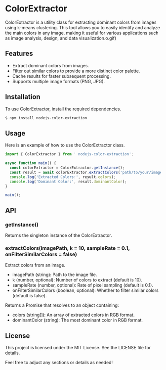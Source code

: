 # ColorExtractor

ColorExtractor is a utility class for extracting dominant colors from images using k-means clustering. This tool allows you to easily identify and analyze the main colors in any image, making it useful for various applications such as image analysis, design, and data visualization.o.gif)

## Features
- Extract dominant colors from images.
- Filter out similar colors to provide a more distinct color palette.
- Cache results for faster subsequent processing.
- Supports multiple image formats (PNG, JPG).

## Installation
To use ColorExtractor, install the required dependencies.

```bash
$ npm install nodejs-color-extraction
```

## Usage
Here is an example of how to use the ColorExtractor class.

```javascript
import { ColorExtractor } from ' nodejs-color-extraction';

async function main() {
  const colorExtractor = ColorExtractor.getInstance();
  const result = await colorExtractor.extractColors('path/to/your/image.jpg', 10, 0.1, true);
  console.log('Extracted Colors:', result.colors);
  console.log('Dominant Color:', result.dominantColor);
}

main();
```


## API

### getInstance()
Returns the singleton instance of the ColorExtractor.


### extractColors(imagePath, k = 10, sampleRate = 0.1, onFilterSimilarColors = false)

Extract colors from an image.
- imagePath (string): Path to the image file.
- k (number, optional): Number of colors to extract (default is 10).
- sampleRate (number, optional): Rate of pixel sampling (default is 0.1).
- onFilterSimilarColors (boolean, optional): Whether to filter similar colors (default is false).

Returns a Promise that resolves to an object containing:
- colors (string[]): An array of extracted colors in RGB format.
- dominantColor (string): The most dominant color in RGB format.

## License

This project is licensed under the MIT License. See the LICENSE file for details.

Feel free to adjust any sections or details as needed!